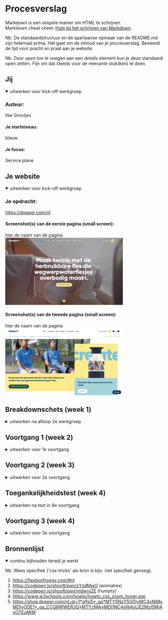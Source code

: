 # Procesverslag
Markdown is een simpele manier om HTML te schrijven.  
Markdown cheat cheet: [Hulp bij het schrijven van Markdown](https://github.com/adam-p/markdown-here/wiki/Markdown-Cheatsheet).

Nb. De standaardstructuur en de spartaanse opmaak van de README.md zijn helemaal prima. Het gaat om de inhoud van je procesverslag. Besteedt de tijd voor pracht en praal aan je website.

Nb. Door *open* toe te voegen aan een *details* element kun je deze standaard open zetten. Fijn om dat steeds voor de relevante stuk(ken) te doen.





## Jij

<details open>
<summary>uitwerken voor kick-off werkgroep</summary>

### Auteur:
Ilse Grootjes

#### Je startniveau:
blauw

#### Je focus:
Service plane
 
</details>





## Je website

<details open>
<summary>uitwerken voor kick-off werkgroep</summary>

### Je opdracht:
https://dopper.com/nl 

#### Screenshot(s) van de eerste pagina (small screen): 
hier de naam van de pagina  
<img src="images/homepaginafoto.png" width="375px" alt="omschrijving van de pagina">

#### Screenshot(s) van de tweede pagina (small screen):
hier de naam van de pagina  
<img src="images/shoppaginafoto.png" width="375px" alt="omschrijving van de pagina">
 
</details>





## Breakdownschets (week 1)

<details>
<summary>uitwerken na afloop 2e werkgroep</summary>

### de hele pagina: 
<img src="images/breakdown1.png" width="200px" alt="breakdown van de pagina">


</details>





## Voortgang 1 (week 2)

<details>
<summary>uitwerken voor 1e voortgang</summary>

### Stand van zaken
Ik vind het moeilijk om te zien wanneer ik met flexbox of met positioneren moet werken. 


### Agenda voor meeting
samen met je groepje opstellen

Ik wilde graag weten hoe ik mijn sections het beste kon stylen. Vooral bij de 2 sections die niet onder elkaar staan.
<img src="images/moeilijkeSections.png" width="375px" alt="moeilijke sections">




### Verslag van meeting
hier na afloop snel de uitkomsten van de meeting vastleggen

- Ik weet nu hoe ik de sections moet stylen.
- Ik weet hoe ik 'prettier' kan gebruiken
- Ik moet beginnen met de header
- De header staan in de body

</details>





## Voortgang 2 (week 3)

<details>
<summary>uitwerken voor 2e voortgang</summary>

### Stand van zaken
Ik vond het moeilijk om te bepalen hoe ik nu door moest gaan. Naar mijn idee zijn de dingen die ik nu nog moet doen veel ingewikkelder dan de dingen die ik nu gedaan heb. Dus ik had tijdens de les ff een opzetje nodig haha.


### Agenda voor meeting

Ik heb deze week nog niet echt specifieke vragen. Misschien dat ik even wil kijken of de manier waar ik mijn headers neer zet.


### Verslag van meeting
hier na afloop snel de uitkomsten van de meeting vastleggen

- Ik heb geleerd hoe ik een icoon in een button kan zetten.
- Ik moet nog een keer de animatie oefeningen goed doornemen

</details>





## Toegankelijkheidstest (week 4)

<details>
<summary>uitwerken na test in 8e voortgang</summary>

### Bevindingen
Lijst met je bevindingen die in de test naar voren kwamen:

#### Kleur
De kleuren op het scherm zijn goed in contrast. Hier ben ik achter gekomen met de gele bril. Het enige wat er nog veranderd moet worden is de witte tekst op een gele achtergrond. Hierdoor is het beter te lezen

#### Titel Tekstgrootte. 
De letters zijn door 2 brillen, en bij de concentratie test niet goed te lezen. Daarvoor zouden de p'tjes en ondertitels een stukje groter kunnen.

#### Buttons 
De oplossing voor de moterieke test is lastig als je op een website veel content wilt plaatsen. Ik denk dat dat bij mij wel mee valt. De buttons kunnen misschien wat groter om de button beter te kunnen raten

</details>





## Voortgang 3 (week 4)

<details>
<summary>uitwerken voor 3e voortgang</summary>

### Stand van zaken
Ik ben best goed op weg. Ik moet alleen nog de buttons stylen, en iets animeren.


### Agenda voor meeting
samen met je groepje opstellen

Wat kan ik animeren?
Hoe werkt mn loop filmpje in de eerste section?
Hoe kan ik een makkelijke versie maken van de buttons van de site?


### Verslag van meeting
hier na afloop snel de uitkomsten van de meeting vastleggen

- Ik heb met Zaid lang gewerkt aan mijn button
- Ik weet hoe ik mn filmpje in de eerste section kan maken.

</details>







## Bronnenlijst

<details open>
<summary>continu bijhouden terwijl je werkt</summary>

Nb. Wees specifiek ('css-tricks' als bron is bijv. niet specifiek genoeg).

1. https://flexboxfroggy.com/#nl 
2. https://codepen.io/shooft/pen/zYzdMwO (animaties)
3. https://codepen.io/shooft/pen/mdwroZE (humpty)
4. https://www.w3schools.com/howto/howto_css_zoom_hover.asp 
5. https://shop.dopper.com/nl_gl=1*gjfsj5*_ga*MTY5NzY5ODIyMC4xNjMxMDIyODE1*_ga_CCQ8WWERJQ*MTYzMjkyMDI1NC4xNi4xLjE2MzI5MjAyOTEuMjM. 

</details>